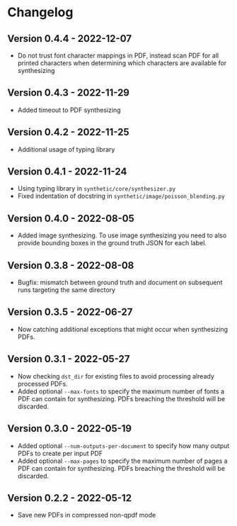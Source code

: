# Changelog

## Version 0.4.4 - 2022-12-07

- Do not trust font character mappings in PDF, instead scan PDF for all printed characters when determining which 
characters are available for synthesizing

## Version 0.4.3 - 2022-11-29

- Added timeout to PDF synthesizing

## Version 0.4.2 - 2022-11-25

- Additional usage of typing library

## Version 0.4.1 - 2022-11-24

- Using typing library in `synthetic/core/synthesizer.py`
- Fixed indentation of docstring in `synthetic/image/poisson_blending.py`

## Version 0.4.0 - 2022-08-05

- Added image synthesizing. To use image synthesizing you need to also provide bounding boxes in the ground truth JSON for each label.

## Version 0.3.8 - 2022-08-08

- Bugfix: mismatch between ground truth and document on subsequent runs targeting the same directory

## Version 0.3.5 - 2022-06-27

- Now catching additional exceptions that might occur when synthesizing PDFs.

## Version 0.3.1 - 2022-05-27

- Now checking `dst_dir` for existing files to avoid processing already processed PDFs.
- Added optional `--max-fonts` to specify the maximum number of fonts a PDF can contain for synthesizing. PDFs breaching the threshold will be discarded.

## Version 0.3.0 - 2022-05-19

- Added optional `--num-outputs-per-document` to specify how many output PDFs to create per input PDF
- Added optional `--max-pages` to specify the maximum number of pages a PDF can contain for synthesizing. PDFs breaching the threshold will be discarded.

## Version 0.2.2 - 2022-05-12

- Save new PDFs in compressed non-qpdf mode
